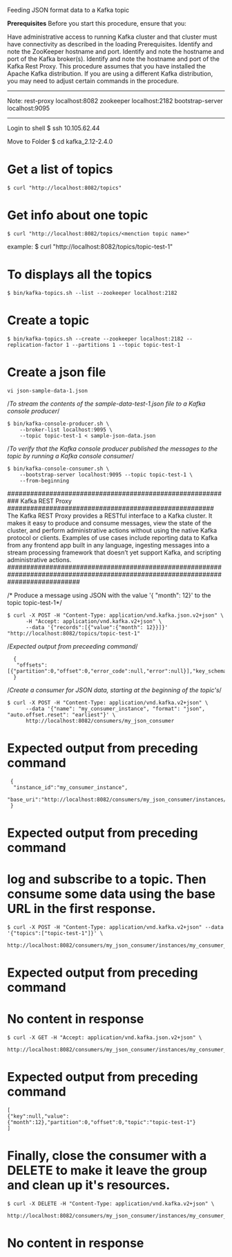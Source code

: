 
Feeding JSON format data to a Kafka topic

**Prerequisites**
Before you start this procedure, ensure that you:

Have administrative access to running Kafka cluster and that cluster must have connectivity as described in the loading Prerequisites.
Identify and note the ZooKeeper hostname and port.
Identify and note the hostname and port of the Kafka broker(s).
Identify and note the hostname and port of the Kafka Rest Proxy.
This procedure assumes that you have installed the Apache Kafka distribution. 
If you are using a different Kafka distribution, you may need to adjust certain commands in the procedure.
____________________________________________________________________________________________________________________________
Note:
	rest-proxy  localhost:8082
	zookeeper localhost:2182 
	bootstrap-server localhost:9095
_________________________________________________________________________________________________________________________________

Login to shell
$ ssh 10.105.62.44

Move to Folder
$ cd kafka_2.12-2.4.0

# Get a list of topics
	$ curl "http://localhost:8082/topics"


# Get info about one topic
	$ curl "http://localhost:8082/topics/<menction topic name>"
example: $ curl "http://localhost:8082/topics/topic-test-1"


# To displays all the topics
	$ bin/kafka-topics.sh --list --zookeeper localhost:2182

# Create a topic 
	$ bin/kafka-topics.sh --create --zookeeper localhost:2182 --replication-factor 1 --partitions 1 --topic topic-test-1

# Create a json file
 	vi json-sample-data-1.json

/*To stream the contents of the sample-data-test-1.json file to a Kafka console producer*/

	$ bin/kafka-console-producer.sh \
	    --broker-list localhost:9095 \
	    --topic topic-test-1 < sample-json-data.json

/*To verify that the Kafka console producer published the messages to the topic by running a Kafka console consumer*/

	$ bin/kafka-console-consumer.sh \
	    --bootstrap-server localhost:9095 --topic topic-test-1 \
	    --from-beginning

########################################################### Kafka REST Proxy ######################################################
The Kafka REST Proxy provides a RESTful interface to a Kafka cluster. It makes it easy to produce and consume messages, view the 
state of the cluster, and perform administrative actions without using the native Kafka protocol or clients. Examples of use cases
 include reporting data to Kafka from any frontend app built in any language, ingesting messages into a stream processing framework
 that doesn’t yet support Kafka, and scripting administrative actions.
###################################################################################################################################


/* Produce a message using JSON with the value '{ "month": 12}' to the topic topic-test-1*/

	$ curl -X POST -H "Content-Type: application/vnd.kafka.json.v2+json" \
	      -H "Accept: application/vnd.kafka.v2+json" \
	      --data '{"records":[{"value":{"month": 12}}]}' "http://localhost:8082/topics/topic-test-1"


/*Expected output from preceeding command*/

	  {
	   "offsets":[{"partition":0,"offset":0,"error_code":null,"error":null}],"key_schema_id":null,"value_schema_id":null
	  }


/*Create a consumer for JSON data, starting at the beginning of the topic's*/

	$ curl -X POST -H "Content-Type: application/vnd.kafka.v2+json" \
	      --data '{"name": "my_consumer_instance", "format": "json", "auto.offset.reset": "earliest"}' \
	      http://localhost:8082/consumers/my_json_consumer

# Expected output from preceding command
	 {
	  "instance_id":"my_consumer_instance",
	  "base_uri":"http://localhost:8082/consumers/my_json_consumer/instances/my_consumer_instance"
	 }
# Expected output from preceding command



# log and subscribe to a topic. Then consume some data using the base URL in the first response.

	$ curl -X POST -H "Content-Type: application/vnd.kafka.v2+json" --data '{"topics":["topic-test-1"]}' \
	  http://localhost:8082/consumers/my_json_consumer/instances/my_consumer_instance/subscription

# Expected output from preceding command
# No content in response


	$ curl -X GET -H "Accept: application/vnd.kafka.json.v2+json" \
	      http://localhost:8082/consumers/my_json_consumer/instances/my_consumer_instance/records

# Expected output from preceding command

	[
	{"key":null,"value":{"month":12},"partition":0,"offset":0,"topic":"topic-test-1"}
	]

# Finally, close the consumer with a DELETE to make it leave the group and clean up it's resources.

	$ curl -X DELETE -H "Content-Type: application/vnd.kafka.v2+json" \
	      http://localhost:8082/consumers/my_json_consumer/instances/my_consumer_instance
	      
# No content in response



